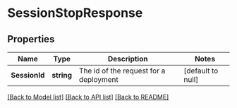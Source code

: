 # SessionStopResponse

## Properties
Name | Type | Description | Notes
------------ | ------------- | ------------- | -------------
**SessionId** | **string** | The id of the request for a deployment | [default to null]

[[Back to Model list]](../README.md#documentation-for-models) [[Back to API list]](../README.md#documentation-for-api-endpoints) [[Back to README]](../README.md)


